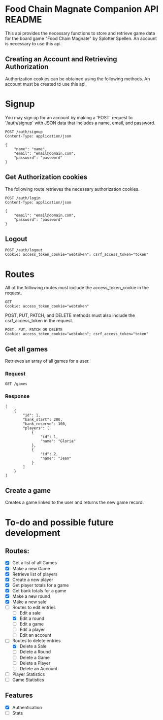 # Food Chain Magnate Companion API README

This api provides the necessary functions to store and retrieve game data for the board game "Food Chain Magnate" by Splotter Spellen. An account is necessary to use this api.


## Creating an Account and Retrieving Authorization

Authorization cookies can be obtained using the following methods. An account must be created to use this api.

# Signup

You may sign up for an account by making a 'POST' request to '/auth/signup' with JSON data that includes a name, email, and password.


    POST /auth/signup
    Content-Type: application/json

    {
        "name": "name",
        "email": "email@domain.com",
        "password": "password"
    }


## Get Authorization cookies

The following route retrieves the necessary authorization cookies.

    POST /auth/login
    Content-Type: application/json

    {
        "email": "email@domain.com",
        "password": "password"
    }

## Logout

    POST /auth/logout
    Cookie: access_token_cookie="webtoken"; csrf_access_token="token"


# Routes

All of the following routes must include the access_token_cookie in the request.

    GET
    Cookie: access_token_cookie="webtoken"

POST, PUT, PATCH, and DELETE methods must also include the csrf_access_token in the request.

    POST, PUT, PATCH OR DELETE
    Cookie: access_token_cookie="webtoken"; csrf_access_token="token"

## Get all games

Retrieves an array of all games for a user.

### Request
    GET /games

### Response

    [
        {
            "id": 1,
            "bank_start": 200,
            "bank_reserve": 100,
            "players": [
                {
                    "id": 1,
                    "name": "Gloria"
                },
                {
                    "id": 2,
                    "name": "Jean"
                }
            ]
        }
    ]

## Create a game

Creates a game linked to the user and returns the new game record.

# To-do and possible future development

## Routes:

- [x] Get a list of all Games
- [x] Make a new Game
- [x] Retrieve list of players
- [x] Create a new player
- [x] Get player totals for a game
- [x] Get bank totals for a game
- [x] Make a new round
- [x] Make a new sale
- [ ] Routes to edit entries
  - [ ] Edit a sale
  - [x] Edit a round
  - [ ] Edit a game
  - [ ] Edit a player
  - [ ] Edit an account
- [ ] Routes to delete entries
  - [x] Delete a Sale
  - [ ] Delete a Round
  - [ ] Delete a Game
  - [ ] Delete a Player
  - [ ] Delete an Account
- [ ] Player Statistics
- [ ] Game Statistics

## Features
- [X] Authentication
- [ ] Stats